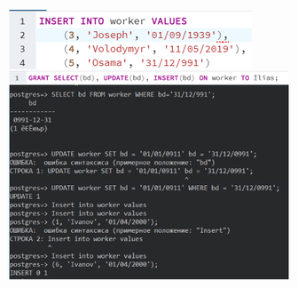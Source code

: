 ![step-1-1](images/sptep-1-1.png)
![step-1-2](images/sptep-1-2.png)
![step-1-3](images/sptep-1-3.png)